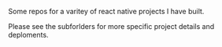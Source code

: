 Some repos for a varitey of react native projects I have built.  

Please see the subforlders for more specific project details and deploments.
